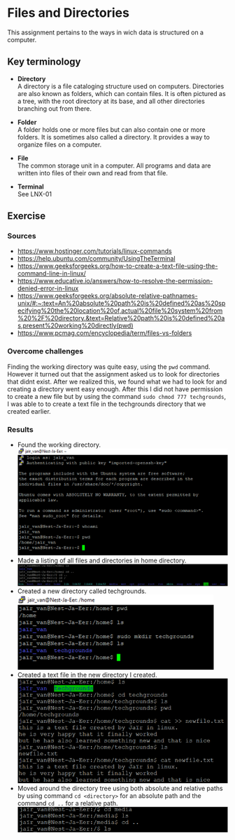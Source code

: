 # Files and Directories
This assignment pertains to the ways in wich data is structured on a computer. 
## Key terminology
- **Directory**  
A directory is a file cataloging structure used on computers. Directories are also known as folders, which can contain files. It is often pictured as a tree, with the root directory at its base, and all other directories branching out from there. 

- **Folder**  
A folder holds one or more files but can also contain one or more folders. It is sometimes also called a directory. It provides a way to organize files on a computer. 

- **File**  
The common storage unit in a computer. All programs and data are written into files of their own and read from that file. 

- **Terminal**  
See LNX-01 

## Exercise
### Sources
- https://www.hostinger.com/tutorials/linux-commands  
- https://help.ubuntu.com/community/UsingTheTerminal  
- https://www.geeksforgeeks.org/how-to-create-a-text-file-using-the-command-line-in-linux/  
- https://www.educative.io/answers/how-to-resolve-the-permission-denied-error-in-linux  
- https://www.geeksforgeeks.org/absolute-relative-pathnames-unix/#:~:text=An%20absolute%20path%20is%20defined%20as%20specifying%20the%20location%20of,actual%20file%20system%20from%20%2F%20directory.&text=Relative%20path%20is%20defined%20as,present%20working%20directly(pwd)  
- https://www.pcmag.com/encyclopedia/term/files-vs-folders 

 

### Overcome challenges

Finding the working directory was quite easy, using the ```pwd``` command. However it turned out that the assignment asked us to look for directories that didnt exist. After we realized this, we found what we had to look for and creating a directory went easy enough. After this I did not have permission to create a new file but by using the command ```sudo chmod 777 techgrounds```, I was able to to create a text file in the techgrounds directory that we created earlier. 
### Results
- Found the working directory. ![pwd](https://github.com/Techgrounds-Cloud-9/cloud-9-jairvaneer/blob/4dcf369698c33089e31155764ec6b3c1263e94f2/00_includes/Sprint%201/Screenshots%20Linux/LNX-02%20Files%20and%20Directories/LNX-02%20Exercise%201%20-%20%231_Current_Working_Directory.png)
- Made a listing of all files and directories in home directory. ![ls](https://github.com/Techgrounds-Cloud-9/cloud-9-jairvaneer/blob/4dcf369698c33089e31155764ec6b3c1263e94f2/00_includes/Sprint%201/Screenshots%20Linux/LNX-02%20Files%20and%20Directories/LNX-02%20Exercise%201%20-%20%232_Directories.png)
- Created a new directory called techgrounds. ![mkdir techgrounds](https://github.com/Techgrounds-Cloud-9/cloud-9-jairvaneer/blob/4dcf369698c33089e31155764ec6b3c1263e94f2/00_includes/Sprint%201/Screenshots%20Linux/LNX-02%20Files%20and%20Directories/LNX-02%20Exercise%201%20-%20%233_Create_New_Directory_Techgrounds.png)
- Created a text file in the new directory I created. ![cat newfile](https://github.com/Techgrounds-Cloud-9/cloud-9-jairvaneer/blob/4dcf369698c33089e31155764ec6b3c1263e94f2/00_includes/Sprint%201/Screenshots%20Linux/LNX-02%20Files%20and%20Directories/LNX-02%20Exercise%201%20-%20%234_Create_New_File.png)
- Moved around the directory tree using both absolute and relative paths by using command `cd <directory>` for an absolute path and the command `cd ..` for a relative path. ![absolute relative moving](https://github.com/Techgrounds-Cloud-9/cloud-9-jairvaneer/blob/4dcf369698c33089e31155764ec6b3c1263e94f2/00_includes/Sprint%201/Screenshots%20Linux/LNX-02%20Files%20and%20Directories/LNX-02%20Exercise%201%20-%20%235_Absolute_&_Relative_Paths_Moving_Directory.png)